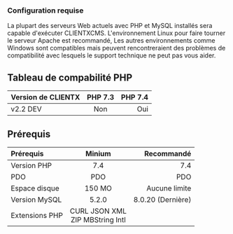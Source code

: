 ### Configuration requise

La plupart des serveurs Web actuels avec PHP et MySQL installés sera capable d'exécuter CLIENTXCMS. L'environnement Linux pour faire tourner le serveur Apache est recommandé, Les autres environnements comme Windows sont compatibles mais peuvent rencontreraient des problèmes de compatibilité avec lesquels le support technique ne peut pas vous aider.

## Tableau de compabilité PHP
| Version de CLIENTX | PHP 7.3    |        PHP 7.4 |
| :------------ | :-------------: | -------------: |
| v2.2 DEV      |     Non         |        Oui     |


## Prérequis
| Prérequis     | Minium          |    Recommandé  |
| :------------ | :-------------: | -------------: |
| Version PHP   |     7.4         |        7.4     |
| PDO           |     PDO         |        PDO     |
| Espace disque | 150 MO          | Aucune limite |
| Version MySQL | 5.2.0           | 8.0.20 (Dernière) |
| Extensions PHP| CURL JSON XML<br>ZIP MBString Intl |